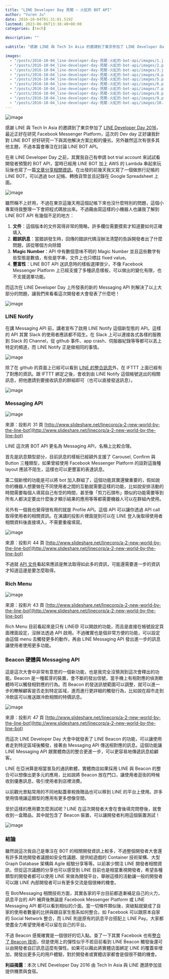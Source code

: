 ```yaml
---
title: "LINE Developer Day 見聞 — 火紅的 BOT API"
author: "Yuren Ju"
date: 2016-10-04T01:31:01.519Z
lastmod: 2023-06-06T13:38:40+08:00
categories: [tech]

description: ""

subtitle: "感謝 LINE 與 Tech In Asia 的邀請到了東京參加了 LINE Developer Day 2016，最近正好在研究 Facebook Messenger Platform，這次的 Dev day 正好讓我針對 LINE BOT…"

images:
  - "/posts/2016-10-04_line-developer-day-見聞-火紅的-bot-api/images/1.jpeg"
  - "/posts/2016-10-04_line-developer-day-見聞-火紅的-bot-api/images/2.png"
  - "/posts/2016-10-04_line-developer-day-見聞-火紅的-bot-api/images/3.jpeg"
  - "/posts/2016-10-04_line-developer-day-見聞-火紅的-bot-api/images/4.png"
  - "/posts/2016-10-04_line-developer-day-見聞-火紅的-bot-api/images/5.png"
  - "/posts/2016-10-04_line-developer-day-見聞-火紅的-bot-api/images/6.png"
  - "/posts/2016-10-04_line-developer-day-見聞-火紅的-bot-api/images/7.png"
  - "/posts/2016-10-04_line-developer-day-見聞-火紅的-bot-api/images/8.png"
  - "/posts/2016-10-04_line-developer-day-見聞-火紅的-bot-api/images/9.png"
  - "/posts/2016-10-04_line-developer-day-見聞-火紅的-bot-api/images/10.jpeg"
---
```


![image](/posts/2016-10-04_line-developer-day-見聞-火紅的-bot-api/images/1.jpeg#layoutTextWidth)

感謝 LINE 與 Tech In Asia 的邀請到了東京參加了 [LINE Developer Day 2016](http://linedevday.linecorp.com/jp/2016/en/)，最近正好在研究 Facebook Messenger Platform，這次的 Dev day 正好讓我針對 LINE BOT 好好研究一下與其他解決方案比較的優劣。另外雖然這次有很多其他主題，不過本篇會專注在討論 LINE BOT API。

在來 LINE Developer Day 之前，其實我自己有申請 bot trial account 來試試看開發者預覽的 BOT API，當時已經用 LINE BOT 加上 AWS 的 Lambda 串起來玩玩後也寫了一篇[文章分享相關資訊](/posts/2016-09-21_%E7%94%A8-serverless-%E4%BB%8B%E6%8E%A5-line-bot-api/)。在出發的前幾天我又寫了一個做旅行記帳的 LINE BOT，可以透過 bot 記帳、轉換貨幣並且記錄在 Google Spreadsheet 上面。

![image](/posts/2016-10-04_line-developer-day-見聞-火紅的-bot-api/images/2.png#layoutTextWidth)

雖然稱不上好用，不過在東京這幾天用這個記帳下來也沒什麼特別的問題，這個小專案待我整理一下會把程式碼放出來。不過藉由寫這樣的小機器人也讓我了解到 LINE BOT API 有幾個不足的地方：

1.  **文件**：這個版本的文件寫得非常的簡略，許多欄位需要摸索才知道要如何正確填入
2.  **錯誤訊息**：當錯誤發生時，回傳的錯誤代碼沒辦法清楚的告訴開發者出了什麼問題，該從哪個方向除錯
3.  **Magic Number**：API 中有數個意味不明的 Magic Number 並且這些數字有些型態是數值，有些是字串，文件上也只標註 fixed value。
4.  **豐富性**：LINE BOT API 送訊息時的樣板選擇很少，不像 Facebook Messenger Platform 上已經支援了多種訊息樣板，可以做出的變化有限，也不支援選單功能。

而這次在 LINE Developer Day 上所發表的新的 Messaging API 則解決了以上大部分的問題，讓我們來看看這次開發者大會發表了什麼吧！

![image](/posts/2016-10-04_line-developer-day-見聞-火紅的-bot-api/images/3.jpeg#layoutTextWidth)

### LINE Notify

在講 Messaging API 前，講者宣布了啟用 LINE Notify 這個新型態的 API。這樣的 API 其實 Slack 的使用者應該都不陌生。在 Slack 上可以連接各式各樣的服務到 Slack 的 Channel，從 github 事件、app crash、伺服器紀錄等等都可以丟上特定的頻道，而 LINE Notify 正是做相同的事情。

![image](/posts/2016-10-04_line-developer-day-見聞-火紅的-bot-api/images/4.png#layoutTextWidth)

除了在 github 的頁面上已經可以看到 [LINE 的整合訊息](https://github.com/integrations/line)外，在 IFTTT 上面已經有了對應的資訊。跟 IFTTT 綁定之後，會收到由 LINE Notify 這個帳號送出的相關訊息，把他邀請到要接收訊息的群組即可（也可以直接發送訊息）。

![image](/posts/2016-10-04_line-developer-day-見聞-火紅的-bot-api/images/5.png#layoutTextWidth)

### Messaging API

![image](/posts/2016-10-04_line-developer-day-見聞-火紅的-bot-api/images/6.png#layoutTextWidth)

來源：投影片 31 頁 [http://www.slideshare.net/linecorp/a-2-new-world-by-the-line-bot](http://www.slideshare.net/linecorp/a-2-new-world-by-the-line-bot)

LINE 這次將 BOT API 更名為 Messaging API，名稱上比較合理。

首先是訊息類型部分，目前訊息的樣板已經額外支援了 Carousel, Confirm 與 Button 三種類型，如果曾經使用 Facebook Messenger Platform 的話對這幾種 layout 應該不陌生，這樣也可以更豐富的表達訊息。

第二個新增的功能是可以將 bot 加入群組了，這個功能其實還蠻重要的，假如說你的機器人想要做在不同使用者之間的互動就需要這樣的功能，比如說安排活動的時間需要每個人填寫自己有空的時間，甚至像「剪刀石頭布」類似的功能需要等到所有人都決定要出什麼後才顯示結果的應用等等都需要機器人可以在群組內使用。

另外有一個我也覺得很有用的就是 Profile API。這個 API 可以讓你透過 API call 取得使用者的相關資訊。在演講的投影片裡面提到可以在 LINE 登入後取得使用者相關資料後直接填入，不需要重複填寫。

![image](/posts/2016-10-04_line-developer-day-見聞-火紅的-bot-api/images/7.png#layoutTextWidth)

來源：投影片 44 頁 [http://www.slideshare.net/linecorp/a-2-new-world-by-the-line-bot](http://www.slideshare.net/linecorp/a-2-new-world-by-the-line-bot)

不過就 [API 文件](https://devdocs.line.me/en/?shell#bot-api-get-profile)看起來應該是無法取得如此多的資訊，可能還需要進一步的資訊才知道這邊是要怎麼取得。

### Rich Menu

![image](/posts/2016-10-04_line-developer-day-見聞-火紅的-bot-api/images/8.png#layoutTextWidth)

來源：投影片 43 頁 [http://www.slideshare.net/linecorp/a-2-new-world-by-the-line-bot](http://www.slideshare.net/linecorp/a-2-new-world-by-the-line-bot)

Rich Menu 目前看起來是只有 LINE@ 可以開啟的功能，而且是直接在帳號設定頁面裡面設定，沒辦法透過 API 啟用。不過確實也是個非常方便的功能，可以設定由這個 menu 去觸發更多的動作，再由 LINE Messaging API 發出進一步的訊息讓使用者使用更多功能。

### Beacon 硬體與 Messaging API

這是這次大會中非常有意思的一個新功能，也是我完全沒預測到這次會釋出的功能。Beacon 是一種藍芽的裝置，會不斷的發出信號，當手機上有相對應的偵測軟體時可以觸發相對應的行為。而 Beacon 的發送訊號範圍可以調整，就可以進一步的瞭解顧客是否走到特定區域，進而進行更詳細的觸發行為，比如說在超市走到冷飲區可以推送跟冷飲相關的特價訊息。

![image](/posts/2016-10-04_line-developer-day-見聞-火紅的-bot-api/images/9.png#layoutTextWidth)

來源：投影片 47 頁 [http://www.slideshare.net/linecorp/a-2-new-world-by-the-line-bot](http://www.slideshare.net/linecorp/a-2-new-world-by-the-line-bot)

而這次 LINE Developer Day 大會中就發表了 LINE Beacon 的功能，可以讓使用者走到特定區域後觸發，接著由 Messaging API 傳送相對應的訊息。這個功能讓 LINE Messaging API 跟實體商店的整合更進一步，可以更容易地傳遞訊息給顧客。

LINE 在亞洲算是相當普及的通訊軟體，實體商店如果採用 LINE 與 Beacon 的整合可以想像出更多元的應用，比如說將 Beacon 放在門口，讓使用者逛街的時候收到優惠訊息，吸引使用者到店裡消費。

以前觀光景點常用的不同地點蓋章稅換贈品也可以移到 LINE 的平台上使用。許多使用情境讓這類型的應用有更多想像空間。

至於這樣的應用要怎麼測試呢？LINE 在這次開發者大會在會後填完問卷後，就會收到一盒贈品，其中就包含了 Beacon 裝置，可以讓開發者利用這個裝置測試！

![image](/posts/2016-10-04_line-developer-day-見聞-火紅的-bot-api/images/10.jpeg#layoutTextWidth)

### 結論

雖然說這次我自己是專注在 BOT 的相關開發資訊上較多，不過整個開發者大會還有許多其他開發者議題如安全性議題、提供給遊戲的 Container 技術架構、大型 Graph Database 架構與 Agile 經驗分享等等。以前甚少關注 LINE 開發者相關資訊，但從這次議題的分享也可以感受到 LINE 目前也是相當重視開發者，希望各種類型的開發者都可以使用 LINE 來做為開發平台，舉辦這樣的活動讓一般的開發者可以跟 LINE 內部開發者可以有更多交流是個很棒的機會。

在 Bot/Messaging 相關技術方面，其實各家的平台目前都逐漸補足自己的火力，訊息平台的 API 補齊後無論是 Facebook Messenger Platform 或 LINE Messaging API 都可以看到相似的介面。當一切條件類似後，突破點就變成了自家的使用者數量的比拼與跟自家生態系如何整合。如 Facebook 可以跟原本自家的 Social Network 整合，而 LINE 則是原有的訊息平台搭配上 LINE Pay。大家都使盡全力希望使用者可以留在自己的平台。

不過 Beacon 感覺確實是一個很好的切入點。查了一下其實 Facebook 也有[整合了 Beacon 技術](https://placetips.fb.com/beacons/)，但是使用上的彈性似乎不若目前看到 LINE Beacon 觸發後還可以由開發者自訂訊息這麼有彈性。如果可以藉此將實體店面綁定 LINE 的覆蓋率增加，開發出更多元的用戶體驗，對於開發者或實體店家都會是個很不錯的機會。

**利益揭露**：本次 LINE Developer Day 2016 由 Tech In Asia 與 LINE 邀請參加並提供機票與食宿。
